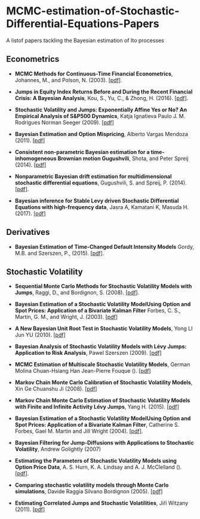 # MCMC-estimation-of-Stochastic-Differential-Equations-Papers
A listof papers tackling the Bayesian estimation of Ito processes


## Econometrics

- **MCMC Methods for Continuous-Time Financial Econometrics**, Johannes, M., and Polson, N. (2003). [[pdf]](http://citeseerx.ist.psu.edu/viewdoc/download?doi=10.1.1.335.5232&rep=rep1&type=pdf).

- **Jumps in Equity Index Returns Before and During the Recent Financial Crisis: A Bayesian Analysis**, Kou, S., Yu, C., & Zhong, H. (2016). [[pdf]]().

- **Stochastic Volatility and Jumps: Exponentially Affine Yes or No? An Empirical Analysis of S&P500 Dynamics**, Katja Ignatieva Paulo J. M. Rodrigues Norman Seeger (2009). [[pdf]]()

- **Bayesian Estimation and Option Mispricing**, Alberto Vargas Mendoza (2011). [[pdf]]()

- **Consistent non-parametric Bayesian estimation for a time-inhomogeneous Brownian motion Gugushvili**, Shota, and Peter Spreij (2014). [[pdf]](https://arxiv.org/pdf/1304.6536.pdf)

- **Nonparametric Bayesian drift estimation for multidimensional stochastic differential equations**, Gugushvili, S. and Spreij, P. (2014). [[pdf]](https://arxiv.org/pdf/1206.4981.pdf).

- **Bayesian inference for Stable Levy driven Stochastic Differential Equations with high-frequency data**, Jasra A, Kamatani K, Masuda H. (2017). [[pdf]](https://arxiv.org/pdf/1509.05305.pdf)

## Derivatives

- **Bayesian Estimation of Time-Changed Default Intensity Models** Gordy, M.B. and Szerszen, P., (2015). [[pdf]](https://pdfs.semanticscholar.org/7ff9/b67151dd8a2cbe1cb76aa6649666a057df62.pdf).

## Stochastic Volatility

- **Sequential Monte Carlo Methods for Stochastic Volatility Models with Jumps**, Raggi, D., and Bordignon, S. (2008). [[pdf]](https://www.researchgate.net/profile/Davide_Raggi/publication/252289606_Sequential_Monte_Carlo_Methods_for_Stochastic_Volatility_Models_with_Jumps/links/0c96052a9b537acf4c000000.pdf).

- **Bayesian Estimation of a Stochastic Volatility ModelUsing Option and Spot Prices: Application of a Bivariate Kalman Filter** Forbes, C. S., Martin, G. M., and Wright, J. (2003). [[pdf]](http://wwwdocs.fce.unsw.edu.au/fce/Research/ResearchMicrosites/CAER/WorkshopPapers/BayesianEcon/BEW03.pdf)

- **A New Bayesian Unit Root Test in Stochastic Volatility Models**, Yong LI Jun YU (2010). [[pdf]]()

- **Bayesian Analysis of Stochastic Volatility Models with Lévy Jumps: Application to Risk Analysis**, Pawel Szerszen (2009). [[pdf]]()

- **MCMC Estimation of Multiscale Stochastic Volatility Models**, German Molina Chuan-Hsiang Han Jean-Pierre Fouque (). [[pdf]]()

- **Markov Chain Monte Carlo Calibration of Stochastic Volatility Models**, Xin Ge  Chuanshu Ji (2008). [[pdf]]()

- **Markov Chain Monte Carlo Estimation of Stochastic Volatility Models with Finite and Infinite Activity Lévy Jumps**, Yang H. (2015). [[pdf]]()

- **Bayesian Estimation of a Stochastic Volatility ModelUsing Option and Spot Prices: Application of a Bivariate Kalman Filter**, Catherine S. Forbes, Gael M. Martin and Jill Wright (2004). [[pdf]]().

- **Bayesian Filtering for Jump-Diffusions with Applications to Stochastic Volatility**, Andrew Golightly (2007)

- **Estimating the Parameters of Stochastic Volatility Models using Option Price Data**, A. S. Hurn, K. A. Lindsay and A. J. McClelland (). [[pdf]]().

- **Comparing stochastic volatility models through Monte Carlo simulations**, Davide Raggia Silvano Bordignon (2005). [[pdf]]()

- **Estimating Correlated Jumps and Stochastic Volatilities**, Jiří Witzany (2011). [[pdf]]()
